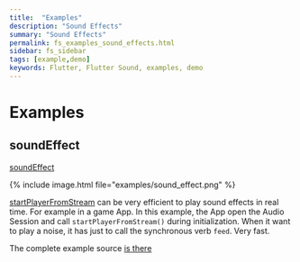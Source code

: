 ```yaml
---
title:  "Examples"
description: "Sound Effects"
summary: "Sound Effects"
permalink: fs_examples_sound_effects.html
sidebar: fs_sidebar
tags: [example,demo]
keywords: Flutter, Flutter Sound, examples, demo
---
```

# Examples

## soundEffect

[soundEffect](https://github.com/dooboolab/flutter_sound/blob/master/flutter_sound/example/lib/soundEffect/sound_effect.dart)

{% include image.html file="examples/sound_effect.png" %}

[startPlayerFromStream](https://github.com/dooboolab/flutter_sound/tree/bb6acacc34205174a8438a13c8c0797f7bfa2143/doc/tau/player.md##startplayerfromstream) can be very efficient to play sound effects in real time. For example in a game App. In this example, the App open the Audio Session and call `startPlayerFromStream()` during initialization. When it want to play a noise, it has just to call the synchronous verb `feed`. Very fast.

The complete example source [is there](https://github.com/dooboolab/flutter_sound/blob/master/flutter_sound/example/lib/soundEffect/sound_effect.dart)
